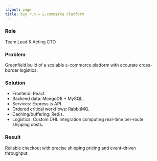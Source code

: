 ```yaml
---
layout: page
title: buy.run — E-commerce Platform
---
```


### Role
Team Lead & Acting CTO

### Problem
Greenfield build of a scalable e-commerce platform with accurate cross-border logistics.

### Solution
- Frontend: React.
- Backend data: MongoDB + MySQL.
- Services: Express.js API.
- Ordered critical workflows: RabbitMQ.
- Caching/buffering: Redis.
- Logistics: Custom DHL integration computing real-time per-route shipping costs.

### Result
Reliable checkout with precise shipping pricing and event-driven throughput.
